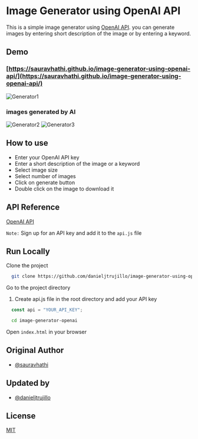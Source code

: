 # Image Generator using OpenAI API

This is a simple image generator using [OpenAI API](https://openai.com/api/). you can generate images by entering short description of the image or by entering a keyword.

## Demo

### [https://sauravhathi.github.io/image-generator-using-openai-api/](https://sauravhathi.github.io/image-generator-using-openai-api/)
![Generator1](https://github.com/danieljtrujillo/image-generator-using-openai-api/assets/54636507/1c94aafa-6d0f-489c-8d78-7b9b2802d63c)

### images generated by AI

![Generator2](https://github.com/danieljtrujillo/image-generator-using-openai-api/assets/54636507/aad4fa44-7223-4fe2-ad78-2c3b5d2f4f84)
![Generator3](https://github.com/danieljtrujillo/image-generator-using-openai-api/assets/54636507/b159aa14-ce5e-43ae-b9f5-b5626754bab8)

## How to use

- Enter your OpenAI API key
- Enter a short description of the image or a keyword
- Select image size
- Select number of images
- Click on generate button
- Double click on the image to download it

## API Reference

[OpenAI API](https://openai.com/api/)

`Note:` Sign up for an API key and add it to the `api.js` file

## Run Locally

Clone the project

```bash
  git clone https://github.com/danieljtrujillo/image-generator-using-openai-api
```

Go to the project directory

1. Create api.js file in the root directory and add your API key

```javascript
  const api = "YOUR_API_KEY";
```

```bash
  cd image-generator-openai
```

Open `index.html` in your browser

## Original Author

- [@sauravhathi](https://www.github.com/sauravhathi)

## Updated by

- [@danieljtrujillo](https://www.github.com/danieljtrujillo)

## License

[MIT](https://github.com/sauravhathi/image-generator-using-openai-api/blob/master/LICENSE)

